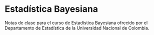 # Estadística Bayesiana

Notas de clase para el curso de Estadística Bayesiana ofrecido por el Departamento de Estadística de la Universidad Nacional de Colombia.
